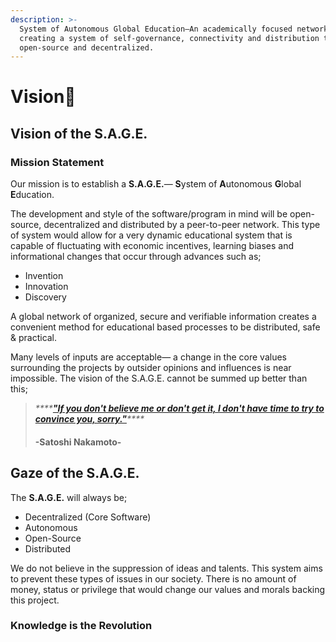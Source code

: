 ```yaml
---
description: >-
  System of Autonomous Global Education—An academically focused network of peers
  creating a system of self-governance, connectivity and distribution that is
  open-source and decentralized.
---
```


# Vision💬

## Vision of the S.A.G.E.

### Mission Statement

Our mission is to establish a **S.A.G.E.**— **S**ystem of **A**utonomous **G**lobal **E**ducation.   
  
 The development and style of the software/program in mind will be open-source, decentralized and distributed by a peer-to-peer network. This type of system would allow for a very dynamic educational system that is capable of fluctuating with economic incentives, learning biases and informational changes that occur through advances such as;

* Invention
* Innovation
* Discovery

 A global network of organized, secure and verifiable information creates a convenient method for educational based processes to be distributed, safe & practical.   
  
 Many levels of inputs are acceptable— a change in the core values surrounding the projects by outsider opinions and influences is near impossible. The vision of the S.A.G.E. cannot be summed up better than this;

> _\*\*\*\*_[_**"If you don't believe me or don't get it, I don't have time to try to convince you, sorry."**_](https://bitcointalk.org/index.php?topic=532.msg6269#msg6269)_\*\*\*\*_
>
> #### -Satoshi Nakamoto-

## Gaze of the S.A.G.E.

The **S.A.G.E.** will always be; 

* Decentralized \(Core Software\)
* Autonomous
* Open-Source
* Distributed

 We do not believe in the suppression of ideas and talents. This system aims to prevent these types of issues in our society. There is no amount of money, status or privilege that would change our values and morals backing this project. 

### **Knowledge is the Revolution**

